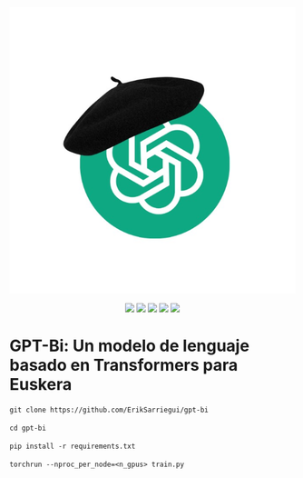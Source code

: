 <p align="center" sty>
   <img src="images/gpt-bi-logo.jpg" width="600">
</p>

<p align="center">
  <img src="https://img.shields.io/badge/license-MIT-green">
  <img src="https://img.shields.io/badge/HuggingFace-%F0%9F%A4%97-orange">
  <img src="https://img.shields.io/badge/Pretrained_Models-green">
  <img src="https://img.shields.io/badge/Blog%20Post-yellow">
  <img src="https://img.shields.io/badge/Paper-blue">
</p>

# **GPT-Bi: Un modelo de lenguaje basado en Transformers para Euskera**

```
git clone https://github.com/ErikSarriegui/gpt-bi

cd gpt-bi

pip install -r requirements.txt

torchrun --nproc_per_node=<n_gpus> train.py
```
